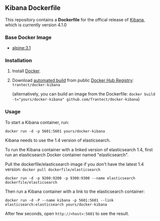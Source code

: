 ## Kibana Dockerfile

This repository contains a **Dockerfile** for the offical release of [Kibana](http://www.elasticsearch.org/overview/kibana/), which is currently version 4.1.0

### Base Docker Image

* [alpine:3.1](https://hub.docker.com/_/alpine/)

### Installation

1. Install [Docker](https://www.docker.com/).

2. Download [automated build](https://hub.docker.com/r/trantect/docker-kibana/) from public [Docker Hub Registry](https://registry.hub.docker.com/): `trantect/docker-kibana`

   (alternatively, you can build an image from the Dockerfile: `docker build -t="yours/docker-kibana" github.com/Trantect/docker-kibana`)

### Usage

To start a Kibana container, run:

`docker run -d -p 5601:5601 yours/docker-kibana`

Kibana needs to use the 1.4 version of elasticsearch.

To run the Kibana container with a linked version of elasticsearch 1.4, first run an elasticsearch Docker container named "elasticsearch".

Pull the dockerfile/elasticsearch image if you don't have the latest 1.4 version: `docker pull dockerfile/elasticsearch`

`docker run -d -p 9200:9200 -p 9300:9300 --name elasticsearch dockerfile/elasticsearch`

Then run a Kibana container with a link to the elasticsearch container:

`docker run -d -P --name kibana -p 5601:5601 --link elasticsearch:elasticsearch yours/docker-kibana`

After few seconds, open `http://<host>:5601` to see the result.
